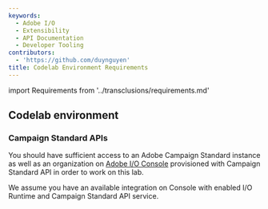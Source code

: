 ```yaml
---
keywords:
  - Adobe I/O
  - Extensibility
  - API Documentation
  - Developer Tooling
contributors:
  - 'https://github.com/duynguyen'
title: Codelab Environment Requirements
---
```


import Requirements from '../transclusions/requirements.md'

<Requirements/>

## Codelab environment

### Campaign Standard APIs

You should have sufficient access to an Adobe Campaign Standard instance as well as an organization on [Adobe I/O Console](/console) provisioned with Campaign Standard API in order to work on this lab.
  
We assume you have an available integration on Console with enabled I/O Runtime and Campaign Standard API service.


